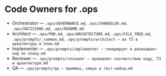 # Code Owners for .ops

- Orchestrator — `.ops/GOVERNANCE.md`, `.ops/CHANGELOG.md`, `.ops/DECISIONS.md`, `.ops/README.md`
- Architect — `.ops/PRD.md`, `.ops/ARCHITECTURE.md`, `.ops/FILE_TREE.md`, `.ops/prompts/_common.md`, `.ops/prompts/architect — из ТЗ в архитектуру и план.md`
- Implementer — `.ops/prompts/implementer — генерирует и дописывает код по плану.md`
- Reviewer — `.ops/prompts/reviewer — проверяет соответствие коду, ТЗ и архитектуре.md`
- QA — `.ops/prompts/qa — приёмка, смоук и тест-кейсы.md`
